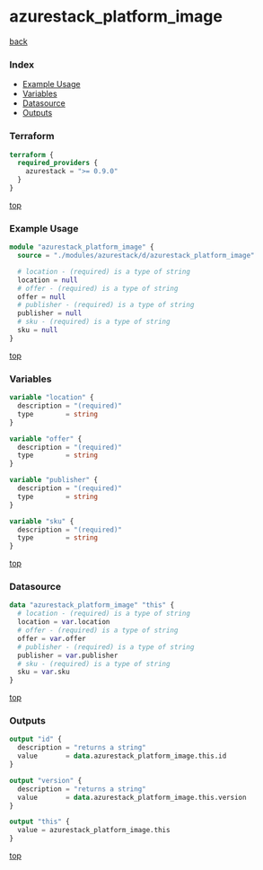 # azurestack_platform_image

[back](../azurestack.md)

### Index

- [Example Usage](#example-usage)
- [Variables](#variables)
- [Datasource](#datasource)
- [Outputs](#outputs)

### Terraform

```terraform
terraform {
  required_providers {
    azurestack = ">= 0.9.0"
  }
}
```

[top](#index)

### Example Usage

```terraform
module "azurestack_platform_image" {
  source = "./modules/azurestack/d/azurestack_platform_image"

  # location - (required) is a type of string
  location = null
  # offer - (required) is a type of string
  offer = null
  # publisher - (required) is a type of string
  publisher = null
  # sku - (required) is a type of string
  sku = null
}
```

[top](#index)

### Variables

```terraform
variable "location" {
  description = "(required)"
  type        = string
}

variable "offer" {
  description = "(required)"
  type        = string
}

variable "publisher" {
  description = "(required)"
  type        = string
}

variable "sku" {
  description = "(required)"
  type        = string
}
```

[top](#index)

### Datasource

```terraform
data "azurestack_platform_image" "this" {
  # location - (required) is a type of string
  location = var.location
  # offer - (required) is a type of string
  offer = var.offer
  # publisher - (required) is a type of string
  publisher = var.publisher
  # sku - (required) is a type of string
  sku = var.sku
}
```

[top](#index)

### Outputs

```terraform
output "id" {
  description = "returns a string"
  value       = data.azurestack_platform_image.this.id
}

output "version" {
  description = "returns a string"
  value       = data.azurestack_platform_image.this.version
}

output "this" {
  value = azurestack_platform_image.this
}
```

[top](#index)